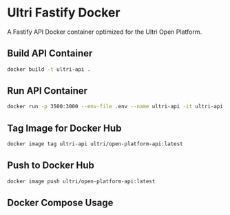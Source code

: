 # Ultri Fastify Docker

A Fastify API Docker container optimized for the Ultri Open Platform.

## Build API Container

```sh
docker build -t ultri-api .
```

## Run API Container

```sh
docker run -p 3500:3000 --env-file .env --name ultri-api -it ultri-api
```

## Tag Image for Docker Hub

```sh
docker image tag ultri-api ultri/open-platform-api:latest
```

## Push to Docker Hub

```sh
docker image push ultri/open-platform-api:latest
```

## Docker Compose Usage




